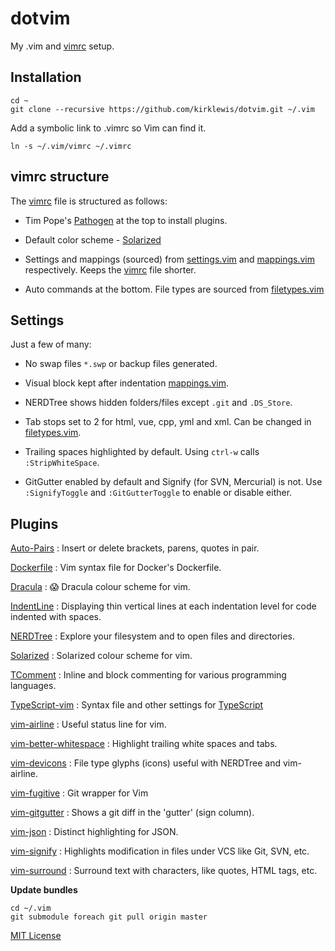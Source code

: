 # **dotvim**

My .vim and [vimrc](https://github.com/kirklewis/dotvim/blob/master/vimrc) setup.

## **Installation**

```
cd ~
git clone --recursive https://github.com/kirklewis/dotvim.git ~/.vim
```

Add a symbolic link to .vimrc so Vim can find it.
```
ln -s ~/.vim/vimrc ~/.vimrc
```

## **vimrc structure**

The [vimrc](https://github.com/kirklewis/dotvim/blob/master/vimrc) file is structured as follows:

- Tim Pope's [Pathogen](https://github.com/tpope/vim-pathogen) at the top to install plugins.

- Default color scheme - [Solarized](https://github.com/altercation/vim-colors-solarized)

- Settings and mappings (sourced) from [settings.vim](https://github.com/kirklewis/dotvim/blob/master/settings.vim) and [mappings.vim](https://github.com/kirklewis/dotvim/blob/master/mappings.vim) respectively. Keeps the [vimrc](https://github.com/kirklewis/dotvim/blob/master/vimrc) file shorter.

- Auto commands at the bottom. File types are sourced from [filetypes.vim](https://github.com/kirklewis/dotvim/blob/master/filetypes.vim)


## **Settings**

Just a few of many:

- No swap files `*.swp` or backup files generated.

- Visual block kept after indentation [mappings.vim](https://github.com/kirklewis/dotvim/blob/master/mappings.vim).

- NERDTree shows hidden folders/files except `.git` and `.DS_Store`.

- Tab stops set to 2 for html, vue, cpp, yml and xml. Can be changed in [filetypes.vim](https://github.com/kirklewis/dotvim/blob/master/filetypes.vim).

- Trailing spaces highlighted by default. Using `ctrl-w` calls `:StripWhiteSpace`.

- GitGutter enabled by default and Signify (for SVN, Mercurial) is not. Use `:SignifyToggle` and `:GitGutterToggle` to enable or disable either.


## **Plugins**

[Auto-Pairs](https://github.com/jiangmiao/auto-pairs.git)
: Insert or delete brackets, parens, quotes in pair.

[Dockerfile](https://github.com/ekalinin/Dockerfile.vim.gitbundle/Dockerfile)
: Vim syntax file for Docker's Dockerfile.

[Dracula](https://github.com/dracula/vim.git)
: 😱 Dracula colour scheme for vim.

[IndentLine](https://github.com/Yggdroot/indentLine.git)
: Displaying thin vertical lines at each indentation level for code indented with spaces.

[NERDTree](https://github.com/scrooloose/nerdtree.git)
: Explore your filesystem and to open files and directories.

[Solarized](https://github.com/altercation/vim-colors-solarized.git)
: Solarized colour scheme for vim.

[TComment](https://github.com/tomtom/tcomment_vim.git)
: Inline and block commenting for various programming languages.

[TypeScript-vim](https://github.com/leafgarland/typescript-vim.git)
: Syntax file and other settings for [TypeScript](http://typescriptlang.org)

[vim-airline](https://github.com/vim-airline/vim-airline)
: Useful status line for vim.

[vim-better-whitespace](https://github.com/ntpeters/vim-better-whitespace.git)
: Highlight trailing white spaces and tabs.

[vim-devicons](https://github.com/ryanoasis/vim-devicons)
: File type glyphs (icons) useful with NERDTree and vim-airline.

[vim-fugitive](https://github.com/tpope/vim-fugitive.git)
: Git wrapper for Vim

[vim-gitgutter](https://github.com/airblade/vim-gitgutter.git)
: Shows a git diff in the 'gutter' (sign column).

[vim-json](https://github.com/elzr/vim-json.git)
: Distinct highlighting for JSON.

[vim-signify](https://github.com/mhinz/vim-signify.git)
: Highlights modification in files under VCS like Git, SVN, etc.

[vim-surround](https://github.com/tpope/vim-surround.git)
: Surround text with characters, like quotes, HTML tags, etc.


**Update bundles**

```
cd ~/.vim
git submodule foreach git pull origin master
```

[MIT License](https://github.com/kirklewis/dotvim/blob/master/LICENSE)
